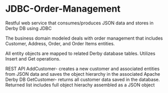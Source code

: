 # JDBC-Order-Management
Restful web service that consumes/produces JSON data and stores in Derby DB using JDBC

The business domain modeled deals with order management that includes Customer, Address, Order, and Order Items entities.

All entity objects are mapped to related Derby database tables. Utilizes Insert and Get operations.

REST API
AddCustomer- creates a new customer and associated entities from JSON data and saves the object hierarchy in the associated Apache Derby DB 
GetCustomer- returns all customer data saved in the database. Returned list includes full object hierachy assembled as a JSON object
